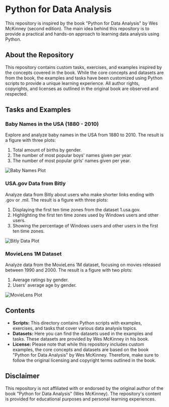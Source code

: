 # Python for Data Analysis
This repository is inspired by the book "Python for Data Analysis" by Wes McKinney (second edition). The main idea behind this repository is to provide a practical and hands-on approach to learning data analysis using Python.

## About the Repository
This repository contains custom tasks, exercises, and examples inspired by the concepts covered in the book. While the core concepts and datasets are from the book, the examples and tasks have been customized using Python scripts to provide a unique learning experience. All author rights, copyrights, and licenses as outlined in the original book are observed and respected.

## Tasks and Examples

### Baby Names in the USA (1880 - 2010)

Explore and analyze baby names in the USA from 1880 to 2010. The result is a figure with three plots:

1. Total amount of births by gender.
2. The number of most popular boys' names given per year.
3. The number of most popular girls' names given per year.

![Baby Names Plot](path/to/baby_names_plot.png)

### USA.gov Data from Bitly

Analyze data from Bitly about users who make shorter links ending with .gov or .mil. The result is a figure with three plots:

1. Displaying the first ten time zones from the dataset 1.usa.gov.
2. Highlighting the first ten time zones used by Windows users and other users.
3. Showing the percentage of Windows users and other users in the first ten time zones.

![Bitly Data Plot](path/to/bitly_data_plot.png)

### MovieLens 1M Dataset

Analyze data from the MovieLens 1M dataset, focusing on movies released between 1990 and 2000. The result is a figure with two plots:

1. Average ratings by gender.
2. Users' average age by gender.

![MovieLens Plot](path/to/movielens_plot.png)

## Contents

- **Scripts:** This directory contains Python scripts with examples, exercises, and tasks that cover various data analysis topics.
- **Datasets:** Here you can find the datasets used in the examples and tasks. These datasets are provided by Wes McKinney in his book.
- **License:** Please note that while this repository includes custom examples, the core concepts and datasets are based on the book "Python for Data Analysis" by Wes McKinney. Therefore, make sure to follow the original licensing and copyright terms outlined in the book.


## Disclaimer

This repository is not affiliated with or endorsed by the original author of the book "Python for Data Analysis" (Wes McKinney). The repository's content is provided for educational purposes and personal learning experiences.
